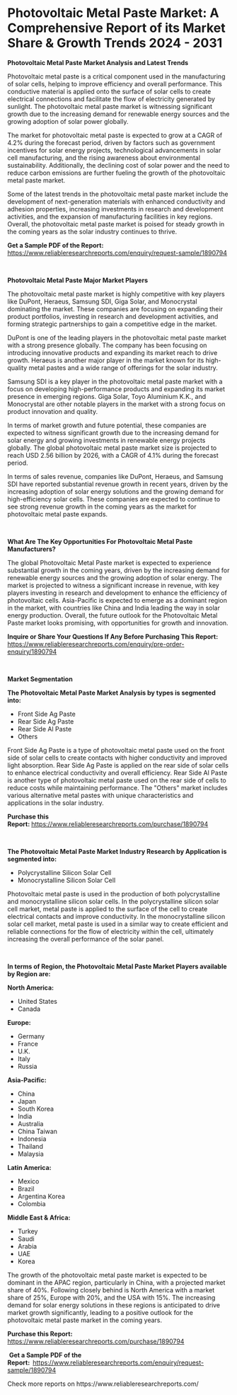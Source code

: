 <p><h1>Photovoltaic Metal Paste Market: A Comprehensive Report of its Market Share & Growth Trends 2024 - 2031</h1></p><p><strong>Photovoltaic Metal Paste Market Analysis and Latest Trends</strong></p>
<p><p>Photovoltaic metal paste is a critical component used in the manufacturing of solar cells, helping to improve efficiency and overall performance. This conductive material is applied onto the surface of solar cells to create electrical connections and facilitate the flow of electricity generated by sunlight. The photovoltaic metal paste market is witnessing significant growth due to the increasing demand for renewable energy sources and the growing adoption of solar power globally.</p><p>The market for photovoltaic metal paste is expected to grow at a CAGR of 4.2% during the forecast period, driven by factors such as government incentives for solar energy projects, technological advancements in solar cell manufacturing, and the rising awareness about environmental sustainability. Additionally, the declining cost of solar power and the need to reduce carbon emissions are further fueling the growth of the photovoltaic metal paste market.</p><p>Some of the latest trends in the photovoltaic metal paste market include the development of next-generation materials with enhanced conductivity and adhesion properties, increasing investments in research and development activities, and the expansion of manufacturing facilities in key regions. Overall, the photovoltaic metal paste market is poised for steady growth in the coming years as the solar industry continues to thrive.</p></p>
<p><strong>Get a Sample PDF of the Report:&nbsp;</strong> <a href="https://www.reliableresearchreports.com/enquiry/request-sample/1890794">https://www.reliableresearchreports.com/enquiry/request-sample/1890794</a></p>
<p>&nbsp;</p>
<p><strong>Photovoltaic Metal Paste Major Market Players</strong></p>
<p><p>The photovoltaic metal paste market is highly competitive with key players like DuPont, Heraeus, Samsung SDI, Giga Solar, and Monocrystal dominating the market. These companies are focusing on expanding their product portfolios, investing in research and development activities, and forming strategic partnerships to gain a competitive edge in the market.</p><p>DuPont is one of the leading players in the photovoltaic metal paste market with a strong presence globally. The company has been focusing on introducing innovative products and expanding its market reach to drive growth. Heraeus is another major player in the market known for its high-quality metal pastes and a wide range of offerings for the solar industry.</p><p>Samsung SDI is a key player in the photovoltaic metal paste market with a focus on developing high-performance products and expanding its market presence in emerging regions. Giga Solar, Toyo Aluminium K.K., and Monocrystal are other notable players in the market with a strong focus on product innovation and quality.</p><p>In terms of market growth and future potential, these companies are expected to witness significant growth due to the increasing demand for solar energy and growing investments in renewable energy projects globally. The global photovoltaic metal paste market size is projected to reach USD 2.56 billion by 2026, with a CAGR of 4.1% during the forecast period.</p><p>In terms of sales revenue, companies like DuPont, Heraeus, and Samsung SDI have reported substantial revenue growth in recent years, driven by the increasing adoption of solar energy solutions and the growing demand for high-efficiency solar cells. These companies are expected to continue to see strong revenue growth in the coming years as the market for photovoltaic metal paste expands.</p></p>
<p>&nbsp;</p>
<p><strong>What Are The Key Opportunities For Photovoltaic Metal Paste Manufacturers?</strong></p>
<p><p>The global Photovoltaic Metal Paste market is expected to experience substantial growth in the coming years, driven by the increasing demand for renewable energy sources and the growing adoption of solar energy. The market is projected to witness a significant increase in revenue, with key players investing in research and development to enhance the efficiency of photovoltaic cells. Asia-Pacific is expected to emerge as a dominant region in the market, with countries like China and India leading the way in solar energy production. Overall, the future outlook for the Photovoltaic Metal Paste market looks promising, with opportunities for growth and innovation.</p></p>
<p><strong>Inquire or Share Your Questions If Any Before Purchasing This Report:</strong> <a href="https://www.reliableresearchreports.com/enquiry/pre-order-enquiry/1890794">https://www.reliableresearchreports.com/enquiry/pre-order-enquiry/1890794</a></p>
<p>&nbsp;</p>
<p><strong>Market Segmentation</strong></p>
<p><strong>The Photovoltaic Metal Paste Market Analysis by types is segmented into:</strong></p>
<p><ul><li>Front Side Ag Paste</li><li>Rear Side Ag Paste</li><li>Rear Side Al Paste</li><li>Others</li></ul></p>
<p><p>Front Side Ag Paste is a type of photovoltaic metal paste used on the front side of solar cells to create contacts with higher conductivity and improved light absorption. Rear Side Ag Paste is applied on the rear side of solar cells to enhance electrical conductivity and overall efficiency. Rear Side Al Paste is another type of photovoltaic metal paste used on the rear side of cells to reduce costs while maintaining performance. The "Others" market includes various alternative metal pastes with unique characteristics and applications in the solar industry.</p></p>
<p><strong>Purchase this Report:&nbsp;</strong><a href="https://www.reliableresearchreports.com/purchase/1890794">https://www.reliableresearchreports.com/purchase/1890794</a></p>
<p>&nbsp;</p>
<p><strong>The Photovoltaic Metal Paste Market Industry Research by Application is segmented into:</strong></p>
<p><ul><li>Polycrystalline Silicon Solar Cell</li><li>Monocrystalline Silicon Solar Cell</li></ul></p>
<p><p>Photovoltaic metal paste is used in the production of both polycrystalline and monocrystalline silicon solar cells. In the polycrystalline silicon solar cell market, metal paste is applied to the surface of the cell to create electrical contacts and improve conductivity. In the monocrystalline silicon solar cell market, metal paste is used in a similar way to create efficient and reliable connections for the flow of electricity within the cell, ultimately increasing the overall performance of the solar panel.</p></p>
<p>&nbsp;</p>
<p><strong>In terms of Region, the Photovoltaic Metal Paste Market Players available by Region are:</strong></p>
<p>
    <p> <strong> North America: </strong>
        <ul>
            <li>United States</li>
            <li>Canada</li>
        </ul>
        </p> 
    <p> <strong> Europe: </strong>
        <ul>
            <li>Germany</li>
            <li>France</li>
            <li>U.K.</li>
            <li>Italy</li>
            <li>Russia</li>
        </ul>
        </p> 
    <p> <strong> Asia-Pacific: </strong>
        <ul>
            <li>China</li>
            <li>Japan</li>
            <li>South Korea</li>
            <li>India</li>
            <li>Australia</li>
            <li>China Taiwan</li>
            <li>Indonesia</li>
            <li>Thailand</li>
            <li>Malaysia</li>
        </ul>
        </p> 
    <p> <strong> Latin America: </strong>
        <ul>
            <li>Mexico</li>
            <li>Brazil</li>
            <li>Argentina Korea</li>
            <li>Colombia</li>
        </ul>
        </p> 
    <p> <strong> Middle East & Africa: </strong>
        <ul>
            <li>Turkey</li>
            <li>Saudi</li>
            <li>Arabia</li>
            <li>UAE</li>
            <li>Korea</li>
        </ul>
    </p>
    </p>
<p><p>The growth of the photovoltaic metal paste market is expected to be dominant in the APAC region, particularly in China, with a projected market share of 40%. Following closely behind is North America with a market share of 25%, Europe with 20%, and the USA with 15%. The increasing demand for solar energy solutions in these regions is anticipated to drive market growth significantly, leading to a positive outlook for the photovoltaic metal paste market in the coming years.</p></p>
<p><strong>Purchase this Report: </strong><a href="https://www.reliableresearchreports.com/purchase/1890794">https://www.reliableresearchreports.com/purchase/1890794</a></p>
<p>&nbsp;<strong>Get a Sample PDF of the Report:&nbsp;&nbsp;</strong><a href="https://www.reliableresearchreports.com/enquiry/request-sample/1890794">https://www.reliableresearchreports.com/enquiry/request-sample/1890794</a></p>
<p><strong></strong></p>
<p>Check more reports on https://www.reliableresearchreports.com/</p>